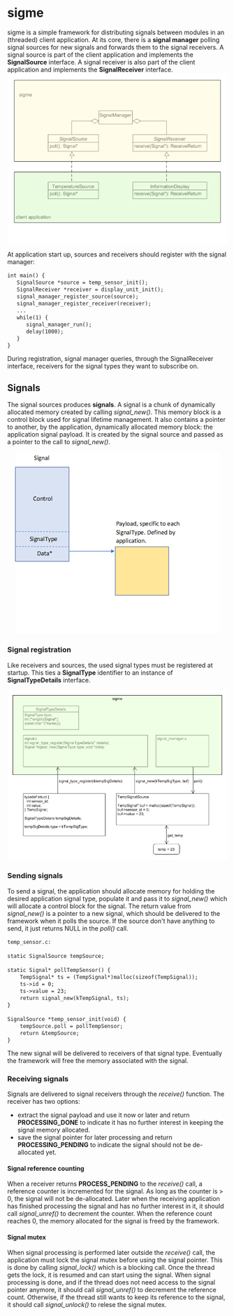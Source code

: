 # sigme
sigme is a simple framework for distributing signals between modules in an (threaded) client application. At its core, there is a **signal manager** polling signal sources for new signals and forwards them to the signal receivers. A signal source is part of the client application and implements the **SignalSource** interface. A signal receiver is also part of the client application and implements the **SignalReceiver** interface. 
![overview](/doc/overview.png)

At application start up, sources and receivers should register with the signal manager:
```
int main() {
   SignalSource *source = temp_sensor_init();
   SignalReceiver *receiver = display_unit_init();
   signal_manager_register_source(source);
   signal_manager_register_receiver(receiver);
   ...
   while(1) {
      signal_manager_run();
      delay(1000);
   }
}
```
During registration, signal manager queries, through the SignalReceiver interface, receivers for the signal types they want to subscribe on.
## Signals
The signal sources produces **signals**. A signal is a chunk of dynamically allocated memory created by calling *signal_new()*. This memory block is a control block used for signal lifetime management. It also contains a pointer to another, by the application, dynamically allocated memory block: the application signal payload. It is created by the signal source and passed as a pointer to the call to *signal_new()*.

<p align="center">
  <img src="/doc/signal2.png">
</p>

### Signal registration
Like receivers and sources, the used signal types must be registered at startup. This ties a **SignalType** identifier to an instance of **SignalTypeDetails** interface.

![signal_registration](/doc/signal_registration2.png)


### Sending signals
To send a signal, the application should allocate memory for holding the desired application signal type, populate it and pass it to *signal_new()* which will allocate a control block for the signal. The return value from *signal_new()* is a pointer to a new signal, which should be delivered to the framework when it polls the source. If the source don't have anything to send, it just returns NULL in the *poll()* call.
```
temp_sensor.c:

static SignalSource tempSource;

static Signal* pollTempSensor() {
    TempSignal* ts = (TempSignal*)malloc(sizeof(TempSignal));
    ts->id = 0;
    ts->value = 23;
    return signal_new(kTempSignal, ts);
}

SignalSource *temp_sensor_init(void) {
    tempSource.poll = pollTempSensor;
    return &tempSource;
}
```
The new signal will be delivered to receivers of that signal type. Eventually the framework will free the memory associated with the signal. 

### Receiving signals
Signals are delivered to signal receivers through the *receive()* function. The receiver has two options:
 - extract the signal payload and use it now or later and return **PROCESSING_DONE** to indicate it has no further interest in keeping the signal memory allocated.
 - save the signal pointer for later processing and return **PROCESSING_PENDING** to indicate the signal should not be de-allocated yet.

#### Signal reference counting
When a receiver returns **PROCESS_PENDING** to the *receive()* call, a reference counter is incremented for the signal. As long as the counter is > 0, the signal will not be de-allocated. Later when the receiving application has finished processing the signal and has no further interest in it, it should call *signal_unref()* to decrement the counter. When the reference count reaches 0, the memory allocated for the signal is freed by the framework.

#### Signal mutex
When signal processing is performed later outside the *receive()* call, the application must lock the signal mutex before using the signal pointer. This is done by calling *signal_lock()* which is a blocking call. Once the thread gets the lock, it is resumed and can start using the signal. When signal processing is done, and if the thread does not need access to the signal pointer anymore, it should call *signal_unref()* to decrement the reference count. Otherwise, if the thread still wants to keep its reference to the signal, it should call *signal_unlock()* to relese the signal mutex. 

